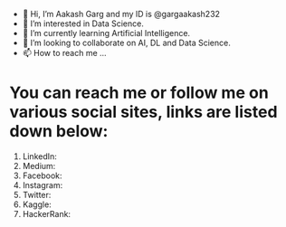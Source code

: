 - 👋 Hi, I’m Aakash Garg and my ID is @gargaakash232
- 👀 I’m interested in Data Science.
- 🌱 I’m currently learning Artificial Intelligence.
- 💞️ I’m looking to collaborate on AI, DL and Data Science.
- 📫 How to reach me ...

# You can reach me or follow me on various social sites, links are listed down below:

1. LinkedIn: 
2. Medium: 
3. Facebook: 
4. Instagram: 
5. Twitter: 
6. Kaggle: 
7. HackerRank: 

<!---
gargaakash232/gargaakash232 is a ✨ special ✨ repository because its `README.md` (this file) appears on your GitHub profile.
You can click the Preview link to take a look at your changes.
--->
